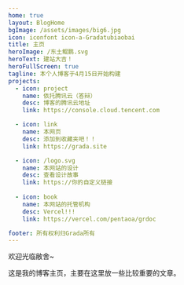 ```yaml
---
home: true
layout: BlogHome
bgImage: /assets/images/big6.jpg
icon: iconfont icon-a-Gradatubiaobai
title: 主页
heroImage: /东土鲲鹏.svg
heroText: 建站大吉！
heroFullScreen: true
tagline: 本个人博客于4月15日开始构建
projects:
  - icon: project
    name: 依托腾讯云（答辩）
    desc: 博客的腾讯云地址
    link: https://console.cloud.tencent.com

  - icon: link
    name: 本网页
    desc: 添加到收藏夹吧！！
    link: https://grada.site

  - icon: /logo.svg
    name: 本网站的设计
    desc: 查看设计故事
    link: https://你的自定义链接
    
  - icon: book
    name: 本网站的托管机构
    desc: Vercel!!!
    link: https://vercel.com/pentaoa/grdoc  

footer: 所有权利归Grada所有
---
```


欢迎光临敝舍~

这是我的博客主页，主要在这里放一些比较重要的文章。
